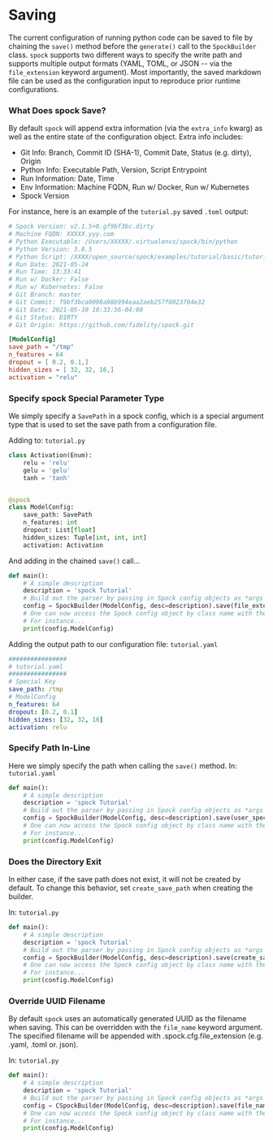# Saving

The current configuration of running python code can be saved to file by chaining the `save()` method before 
the `generate()` call to the `SpockBuilder` class. `spock` supports two different ways to specify the write path 
and supports multiple output formats (YAML, TOML, or JSON -- via the `file_extension` keyword argument). Most 
importantly, the saved markdown file can be used as the configuration input to reproduce prior runtime configurations.

### What Does spock Save?

By default `spock` will append extra information (via the `extra_info` kwarg) as well as the entire state of the 
configuration object. Extra info includes:

  - Git Info: Branch, Commit ID (SHA-1), Commit Date, Status (e.g. dirty), Origin
  - Python Info: Executable Path, Version, Script Entrypoint
  - Run Information: Date, Time
  - Env Information: Machine FQDN, Run w/ Docker, Run w/ Kubernetes 
  - Spock Version

For instance, here is an example of the `tutorial.py` saved `.toml` output:

```toml
# Spock Version: v2.1.5+0.gf9bf3bc.dirty
# Machine FQDN: XXXXX.yyy.com
# Python Executable: /Users/XXXXX/.virtualenvs/spock/bin/python
# Python Version: 3.8.5
# Python Script: /XXXX/open_source/spock/examples/tutorial/basic/tutorial.py
# Run Date: 2021-05-24
# Run Time: 13:33:41
# Run w/ Docker: False
# Run w/ Kubernetes: False
# Git Branch: master
# Git Commit: f9bf3bca0098a98b994eaa2aeb257f0023704e32
# Git Date: 2021-05-10 10:33:56-04:00
# Git Status: DIRTY
# Git Origin: https://github.com/fidelity/spock.git

[ModelConfig]
save_path = "/tmp"
n_features = 64
dropout = [ 0.2, 0.1,]
hidden_sizes = [ 32, 32, 16,]
activation = "relu"
```

### Specify spock Special Parameter Type

We simply specify a `SavePath` in a spock config, which is a special argument type that is used to set the 
save path from a configuration file.

Adding to: `tutorial.py`

```python
class Activation(Enum):
    relu = 'relu'
    gelu = 'gelu'
    tanh = 'tanh'


@spock
class ModelConfig:
    save_path: SavePath
    n_features: int
    dropout: List[float]
    hidden_sizes: Tuple[int, int, int]
    activation: Activation
```

And adding in the chained `save()` call...

```python
def main():
    # A simple description
    description = 'spock Tutorial'
    # Build out the parser by passing in Spock config objects as *args after description
    config = SpockBuilder(ModelConfig, desc=description).save(file_extension='.toml').generate()
    # One can now access the Spock config object by class name with the returned namespace
    # For instance...
    print(config.ModelConfig)
```

Adding the output path to our configuration file: `tutorial.yaml`

```yaml
################
# tutorial.yaml
################
# Special Key
save_path: /tmp
# ModelConfig
n_features: 64
dropout: [0.2, 0.1]
hidden_sizes: [32, 32, 16]
activation: relu
```

### Specify Path In-Line

Here we simply specify the path when calling the `save()` method. In: `tutorial.yaml`

```python
def main():
    # A simple description
    description = 'spock Tutorial'
    # Build out the parser by passing in Spock config objects as *args after description
    config = SpockBuilder(ModelConfig, desc=description).save(user_specified_path='/tmp').generate()
    # One can now access the Spock config object by class name with the returned namespace
    # For instance...
    print(config.ModelConfig)
```

### Does the Directory Exit

In either case, if the save path does not exist, it will not be created by default. To change this behavior, 
set `create_save_path` when creating the builder.

In: `tutorial.py`

```python
def main():
    # A simple description
    description = 'spock Tutorial'
    # Build out the parser by passing in Spock config objects as *args after description
    config = SpockBuilder(ModelConfig, desc=description).save(create_save_path=True).generate()
    # One can now access the Spock config object by class name with the returned namespace
    # For instance...
    print(config.ModelConfig)
```

### Override UUID Filename

By default `spock` uses an automatically generated UUID as the filename when saving. This can be overridden with the
`file_name` keyword argument. The specified filename will be appended with .spock.cfg.file_extension (e.g. .yaml, 
.toml or. json).

In: `tutorial.py`

```python
def main():
    # A simple description
    description = 'spock Tutorial'
    # Build out the parser by passing in Spock config objects as *args after description
    config = CSpockBuilder(ModelConfig, desc=description).save(file_name='cool_name_here').generate()
    # One can now access the Spock config object by class name with the returned namespace
    # For instance...
    print(config.ModelConfig)
```